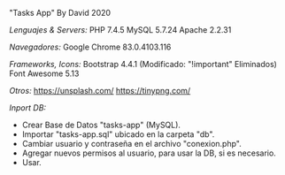 "Tasks App" By David 2020

*Lenguajes & Servers:*
PHP 7.4.5
MySQL 5.7.24
Apache 2.2.31

*Navegadores:*
Google Chrome 83.0.4103.116

*Frameworks, Icons:*
Bootstrap 4.4.1 (Modificado: "!important" Eliminados)
Font Awesome 5.13

*Otros:*
https://unsplash.com/
https://tinypng.com/

*Inport DB:*
- Crear Base de Datos "tasks-app" (MySQL).
- Importar "tasks-app.sql" ubicado en la carpeta "db".
- Cambiar usuario y contraseña en el archivo "conexion.php".
- Agregar nuevos permisos al usuario, para usar la DB, si es necesario.
- Usar.
